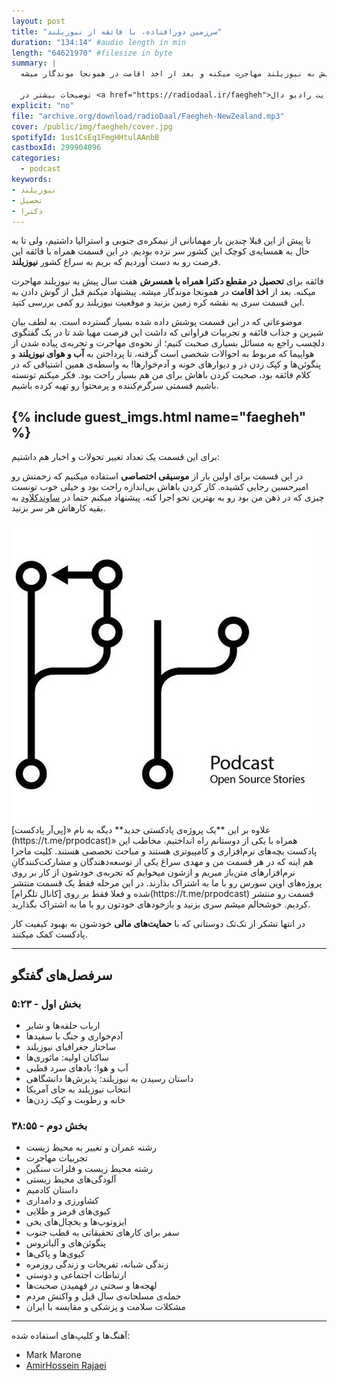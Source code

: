 ```yaml
---
layout: post
title: "سرزمین دورافتاده، با فائقه از نیوزیلند"
duration: "134:14" #audio length in min
length: "64621970" #filesize in byte
summary: |
  در این قسمت همراه با فائقه این فرصت رو به دست آوردیم که بریم به سراغ کشور نیوزیلند. فائقه برای تحصیل در مقطع دکترا همراه با همسرش هفت سال پیش به نیوزیلند مهاجرت میکنه و بعد از اخذ اقامت در همونجا موندگار میشه.
  
  توضیحات بیشتر در <a href="https://radiodaal.ir/faegheh">سایت رادیو دال</a>.
explicit: "no"
file: "archive.org/download/radioDaal/Faegheh-NewZealand.mp3"
cover: /public/img/faegheh/cover.jpg
spotifyId: 1us1CsEq1FmgHHtulAAnbB
castboxId: 299904096
categories:
  - podcast
keywords:
- نیوزیلند
- تحصیل
- دکترا
---
```


تا پیش از این قبلا چندین بار مهمانانی از نیمکره‌ی جنوبی و استرالیا داشتیم، ولی تا به حال به همسایه‌ی کوچک این کشور سر نزده بودیم. در این قسمت همراه با فائقه این فرصت رو به دست آوردیم که بریم به سراغ کشور **نیوزیلند**.

فائقه برای **تحصیل در مقطع دکترا همراه با همسرش** هفت سال پیش به نیوزیلند مهاجرت میکنه. بعد از **اخذ اقامت** در همونجا موندگار میشه.
پیشنهاد میکنم قبل از گوش دادن به این قسمت سری به نقشه کره زمین بزنید و موقعیت نیوزیلند رو کمی بررسی کنید.

<!-- more -->

موضوعاتی که در این قسمت پوشش داده شده بسیار گسترده است. به لطف بیان شیرین و جذاب فائقه و تجربیات فراوانی که داشت این فرصت مهیا شد تا در یک گفتگوی دلچسب راجع به مسائل بسیاری صحبت کنیم؛ از نحوه‌ی مهاجرت و تجربه‌ی پیاده شدن از هواپیما که مربوط به احوالات شخصی است گرفته، تا پرداختن به **آب و هوای نیوزیلند** و پنگوئن‌ها و کپک زدن در و دیوارهای خونه و آدم‌خوارها! به واسطه‌ی همین اشتیاقی که در کلام فائقه بود، صحبت کردن باهاش برای من هم بسیار راحت بود. فکر میکنم تونسته باشیم قسمتی سرگرم‌کننده و پرمحتوا رو تهیه کرده باشیم.

{% include guest_imgs.html name="faegheh" %}
---
برای این قسمت یک تعداد تغییر تحولات و اخبار هم داشتیم:

در این قسمت برای اولین بار از **موسیقی اختصاصی** استفاده میکنیم که زحمتش رو امیرحسین رجایی کشیده. کار کردن باهاش بی‌اندازه راحت بود و خیلی خوب تونست چیزی که در ذهن من بود رو به بهترین نحو اجرا کنه. پیشنهاد میکنم حتما در [ساوندکلاود](https://soundcloud.com/amirhosein-rajaee) به بقیه کارهاش هر سر بزنید.

<img src="/public/img/faegheh/pr.jpg" class="cover-img"/>
علاوه بر این **یک پروژه‌ی پادکستی جدید** دیگه به نام «[پی‌آر پادکست](https://t.me/prpodcast)» همراه با یکی از دوستانم راه انداختیم. مخاطب این پادکست بچه‌های نرم‌افزاری و کامپیوتری هستند و مباحث تخصصی هستند. کلیت ماجرا هم اینه که در هر قسمت من و مهدی سراغ یکی از توسعه‌دهندگان و مشارکت‌کنندگانِ نرم‌افزارهای متن‌باز میریم و ازشون میخوایم که تجربه‌ی خودشون از کار بر روی پروژه‌های اوپن سورس رو با ما به اشتراک بذارند.  
در این مرحله فقط یک قسمت منتشر شده و فعلا فقط بر روی [کانال تلگرام](https://t.me/prpodcast) قسمت رو منتشر کردیم. خوشحالم میشم سری بزنید و بازخودهای خودتون رو با ما به اشتراک بگذارید.

در انتها تشکر از تک‌تک دوستانی که با **حمایت‌های مالی** خودشون به بهبود کیفیت کار پادکست کمک میکنند.

---

## سرفصل‌های گفتگو
### بخش اول - ۵:۲۳
- ارباب حلقه‌ها و شایر
- آدم‌خواری و جنگ با سفیدها
- ساختار جغرافیای نیوزیلند
- ساکنان اولیه: مائوری‌ها
- آب و هوا: بادهای سرد قطبی
- داستان رسیدن به نیوزیلند: پذیرش‌ها دانشگاهی
- انتخاب نیوزیلند به جای آمریکا
- خانه و رطوبت و کپک زدن‌ها

### بخش دوم - ۳۸:۵۵ 
- رشته عمران و تغییر به محیط زیست
- تجربیات مهاجرت
- رشته محیط زیست و فلزات سنگین
- آلودگی‌های محیط زیستی
- داستان کادمیم
- کشاورزی و دامداری
- کیوی‌های قرمز و طلایی
- ایزوتوپ‌ها و یخچال‌های یخی
- سفر برای کارهای تحقیقاتی به قطب جنوب
- پنگوئن‌های و آلباتروس
- کیوی‌ها و پاکی‌ها
- زندگی شبانه، تفریحات و زندگی روزمره
- ارتباطات اجتماعی و دوستی
- لهجه‌ها و سختی در فهمیدن صحبت‌ها
- حمله‌ی مسلحانه‌ی سال قبل و واکنش مردم
- مشکلات سلامت و پزشکی و مقایسه با ایران

---

آهنگ‌ها و کلیپ‌های استفاده شده:

<div dir="ltr">
<ul>
  <li>Mark Marone</li>
  <li><a href="https://soundcloud.com/amirhosein-rajaee">AmirHossein Rajaei</a></li>
</ul>
</div>
